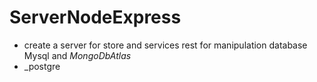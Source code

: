 # ServerNodeExpress
- create a server for store and services rest for manipulation database Mysql and _MongoDbAtlas_
- _postgre


